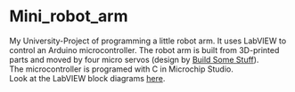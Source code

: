 # Mini_robot_arm
My University-Project of programming a little robot arm.
It uses LabVIEW to control an Arduino microcontroller. The robot arm is built from 3D-printed parts and moved by four micro servos (design by [Build Some Stuff](https://www.thingiverse.com/thing:6142959)).\
The microcontroller is programed with C in Microchip Studio.\
Look at the LabVIEW block diagrams [here](FULLBLOCKDIAGRAM.md).
